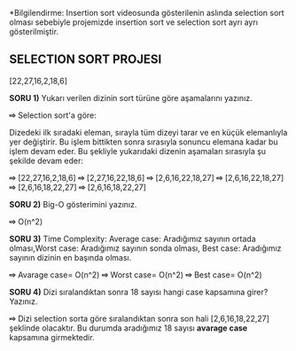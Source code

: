 *Bilgilendirme: Insertion sort videosunda gösterilenin aslında selection sort olması sebebiyle projemizde insertion sort ve selection sort ayrı ayrı gösterilmiştir.

SELECTION SORT PROJESI
----------------------
[22,27,16,2,18,6] 

**SORU 1)** Yukarı verilen dizinin sort türüne göre aşamalarını yazınız.

**⇨** Selection sort'a göre:

Dizedeki ilk sıradaki eleman, sırayla tüm dizeyi tarar ve en küçük elemanlıyla yer değiştirir. Bu işlem bittikten sonra sırasıyla sonuncu elemana kadar bu işlem devam eder. Bu şekliyle yukarıdaki dizenin aşamaları sırasıyla şu şekilde devam eder:

**⇨** [22,27,16,2,18,6]
**⇨** [2,27,16,22,18,6] 
**⇨** [2,6,16,22,18,27] 
**⇨** [2,6,16,22,18,27]
**⇨** [2,6,16,18,22,27]
**⇨** [2,6,16,18,22,27]

**SORU 2)** Big-O gösterimini yazınız.

**⇨** O(n^2)

**SORU 3)** Time Complexity: Average case: Aradığımız sayının ortada olması,Worst case: Aradığımız sayının sonda olması, Best case: Aradığımız sayının dizinin en başında olması.

**⇨** Avarage case= O(n^2)
**⇨** Worst case= O(n^2)
**⇨** Best case= O(n^2)

**SORU 4)** Dizi sıralandıktan sonra 18 sayısı hangi case kapsamına girer? Yazınız.

**⇨** Dizi selection sorta göre sıralandıktan sonra son hali [2,6,16,18,22,27] şeklinde olacaktır. 
Bu durumda aradığımız 18 sayısı **avarage case** kapsamına girmektedir.
